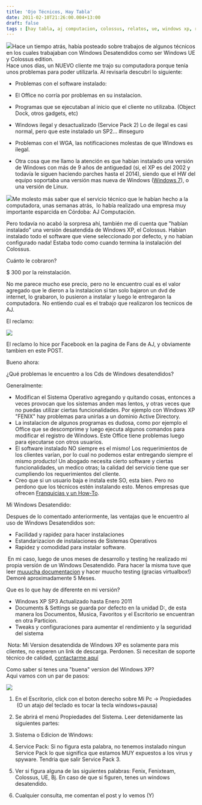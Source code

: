 ```yaml
---
title: 'Ojo Técnicos, Hay Tabla'
date: 2011-02-10T21:26:00.004+13:00
draft: false
tags : [hay tabla, aj computacion, colossus, relatos, ue, windows xp, reclamos, codelco, saltita, windows desatendidos, cordoba]
---
```


[![](http://1.bp.blogspot.com/-Y2aZgzBy80U/TVOSpW_hIYI/AAAAAAAAJiE/ZfZDNqfxsF0/s200/Hay+Tabla.jpg)](http://1.bp.blogspot.com/-Y2aZgzBy80U/TVOSpW_hIYI/AAAAAAAAJiE/ZfZDNqfxsF0/s1600/Hay+Tabla.jpg)Hace un tiempo atrás, había posteado sobre trabajos de algunos técnicos en los cuales trabajaban con Windows Desatendidos como ser Windows UE y Colossus edition.  
Hace unos dias, un NUEVO cliente me trajo su computadora porque tenía unos problemas para poder utilizarla. Al revisarla descubrí lo siguiente:  
  

*   Problemas con el software instalado:

*   El Office no corría por problemas en su instalacion.
*   Programas que se ejecutaban al inicio que el cliente no utilizaba. (Object Dock, otros gadgets, etc)

*   Windows ilegal y desactualizado (Service Pack 2) Lo de ilegal es casi normal, pero que este instalado un SP2... #inseguro
*   Problemas con el WGA, las notificaciones molestas de que Windows es ilegal.
*   Otra cosa que me llamo la atención es que habían instalado una versión de Windows con más de 9 años de antiguedad (si, el XP es del 2002 y todavía le siguen haciendo parches hasta el 2014), siendo que el HW del equipo soportaba una versión mas nueva de Windows ([Windows 7](http://windows.microsoft.com/es-ES/windows7/products/system-requirements)), o una versión de Linux.

[![](http://4.bp.blogspot.com/-dqjMs-tq00c/TVOSo8bP6lI/AAAAAAAAJiA/Lsa_neTI13g/s320/Aj+Propiedades+Pc.jpg)](http://4.bp.blogspot.com/-dqjMs-tq00c/TVOSo8bP6lI/AAAAAAAAJiA/Lsa_neTI13g/s1600/Aj+Propiedades+Pc.jpg)Me molesto más saber que el servicio técnico que le habían hecho a la computadora, unas semanas atrás,  lo había realizado una empresa muy importante esparcida en Córdoba: AJ Computación.

Pero todavía no acabó la sorpresa ahí, también me dí cuenta que "habían instalado" una versión desatendida de Windows XP, el Colossus. Habían instalado todo el software que viene seleccionado por defecto, y no habian configurado nada! Estaba todo como cuando termina la instalación del Colossus.

  

Cuánto le cobraron?

$ 300 por la reinstalación.

No me parece mucho ese precio, pero no le encuentro cual es el valor agregado que le dieron a la instalacion si tan solo bajaron un dvd de internet, lo grabaron, lo pusieron a instalar y luego le entregaron la computadora. No entiendo cual es el trabajo que realizaron los tecnicos de AJ.

  

El reclamo:

[![](http://2.bp.blogspot.com/-8KbIw39j7X0/TVOSnpCgoOI/AAAAAAAAJh8/6ESRoShGjnw/s400/Aj+Face.png)](http://2.bp.blogspot.com/-8KbIw39j7X0/TVOSnpCgoOI/AAAAAAAAJh8/6ESRoShGjnw/s1600/Aj+Face.png)

El reclamo lo hice por Facebook en la pagina de Fans de AJ, y obviamente tambien en este POST.

  

Bueno ahora:

¿Qué problemas le encuentro a los Cds de Windows desatendidos?

Generalmente:

*   Modifican el Sistema Operativo agregando y quitando cosas, entonces a veces provocan que los sistemas anden mas lentos, y otras veces que no puedas utilizar ciertas funcionalidades. Por ejemplo con Windows XP "FENIX" hay problemas para unirlas a un dominio Active Directory.
*   La instalacion de algunos programas es dudosa, como por ejemplo el Office que se descomprime y luego ejecuta algunos comandos para modificar el registro de Windows. Este Office tiene problemas luego para ejecutarse con otros usuarios.
*   El software instalado NO siempre es el mismo! Los requerimientos de los clientes varían, por lo cual no podemos estar entregando siempre el mismo producto! Un abogado necesita cierto software y ciertas funcionalidades, un medico otras; la calidad del servicio tiene que ser cumpliendo los requerimientos del cliente.
*   Creo que si un usuario baja e instala este SO, esta bien. Pero no perdono que los técnicos estén instalando esto. Menos empresas que ofrecen [Franquicias y un How-To](http://www.aj.com.ar/franquicias.asp).

Mi Windows Desatendido:

Despues de lo comentado anteriormente, las ventajas que le encuentro al uso de Windows Desatendidos son:

*   Facilidad y rapidez para hacer instalaciones
*   Estandarizacion de instalaciones de Sistemas Operativos
*   Rapidez y comodidad para instalar software.

 En mi caso, luego de unos meses de desarrollo y testing he realizado mi propia versión de un Windows Desatendido. Para hacer la misma tuve que leer [muuucha documentacion](http://unattended.msfn.org/unattended.xp/) y hacer muucho testing (gracias virtualbox!) Demoré aproximadamente 5 Meses.

  

Que es lo que hay de diferente en mi versión? 

*   Windows XP SP3 Actualizado hasta Enero 2011
*   Documents & Settings se guarda por defecto en la unidad D:, de esta manera los Documentos, Musica, Favoritos y el Escritorio se encuentran en otra Particion.
*   Tweaks y configuraciones para aumentar el rendimiento y la seguridad del sistema

 Nota: Mi Version desatendida de Windows XP es solamente para mis clientes, no esperen un link de descarga. Perdonen. Si necesitan de soporte técnico de calidad, [contactarme aquí](https://blog.cristianmarquez.me/p/vcard.html)

  
  
Como saber si tenes una "buena" version del Windows XP?  
Aqui vamos con un par de pasos:  
  

[![](http://t1.gstatic.com/images?q=tbn:ANd9GcSG4SjOnoAez9E8CGCrPTUQAD4pwMyabVMUQ8nQBrBS9JVcYMy9cQ)](http://t1.gstatic.com/images?q=tbn:ANd9GcSG4SjOnoAez9E8CGCrPTUQAD4pwMyabVMUQ8nQBrBS9JVcYMy9cQ)

1.  En el Escritorio, click con el boton derecho sobre Mi Pc -> Propiedades  (O un atajo del teclado es tocar la tecla windows+pausa)
2.  Se abrirá el menú Propiedades del Sistema. Leer detenidamente las siguientes partes:

1.  Sistema o Edicion de Windows:
2.  Service Pack: Si no figura esta palabra, no tenemos instalado ningun Service Pack lo que significa que estamos MUY expuestos a los virus y spyware. Tendria que salir Service Pack 3.

4.  Ver si figura alguna de las siguientes palabras: Fenix, Fenixteam, Colossus, UE, Bj. En caso de que si figuren, tenes un windows desatendido.
5.  Cualquier consulta, me comentan el post y lo vemos (Y)

  
           </catarsis>  
</molesto>